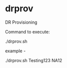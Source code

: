 # drprov
DR Provisioning

Command to execute:

./drprov.sh <CG name> <Datacenter ID>

example -

./drprov.sh Testing123 NA12
